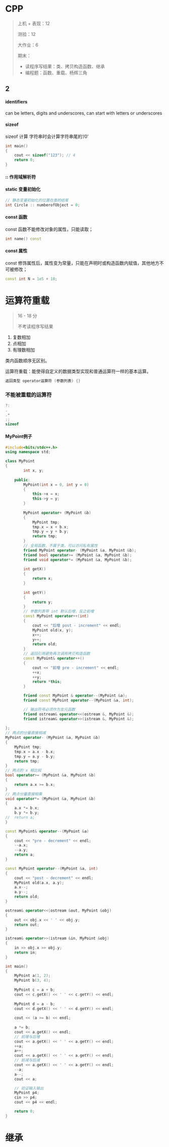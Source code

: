 # CPP

> 上机 + 表现：12
>
> 测验：12
>
> 大作业：6
>
> 期末：
>
> - 读程序写结果：类、拷贝构造函数、继承
> - 编程题：函数、重载、杨辉三角

## 2

#### identifiers

can be letters, digits and underscores, can start with letters or underscores

#### sizeof

sizeof 计算 字符串时会计算字符串尾的‘/0’

```cpp
int main()
{
	cout << sizeof("123"); // 4
	return 0; 
}
```

#### :: 作用域解析符



#### static 变量初始化

```cpp
// 静态变量初始化的位置在类的结尾
int Circle :: numberofObject = 0;
```

#### const 函数

const 函数不能修改对象的属性，只能读取；

```cpp
int name() const
```

#### const 属性

const 修饰属性后，属性变为常量，只能在声明时或构造函数内赋值，其他地方不可被修改；

```cpp
const int N = 1e5 + 10;
```

# 运算符重载

> 16 - 18 分
>
> 不考读程序写结果

1. 复数相加
2. 点相加
3. 有理数相加

类内函数顺序无区别。

运算符重载：能使得自定义的数据类型实现和普通运算符一样的基本运算。

```cpp
返回类型 operator运算符 (参数列表) {}
```

### 不能被重载的运算符

```cpp
?:
.
.*
::
sizeof
```

#### MyPoint例子

```cpp
#include<bits/stdc++.h>
using namespace std;

class MyPoint
{
		int x, y;
	
	public:
		MyPoint(int x = 0, int y = 0)
		{
			this->x = x;
			this->y = y;
		}
		
		MyPoint operator+ (MyPoint &b)
		{
			MyPoint tmp;
			tmp.x = x + b.x;
			tmp.y = y + b.y;
			return tmp;	
		}
		// 全局函数，不属于类，可以访问私有属性 
		friend MyPoint operator- (MyPoint &a, MyPoint &b);
		friend bool operator>= (MyPoint &a, MyPoint &b);
		friend void operator*= (MyPoint &a, MyPoint &b);
		
		int getX()
		{
			return x;
		}
		
		int getY()
		{
			return y;
		}
		// 参数列表带 int 默认后增，反之前增
		const MyPoint operator++(int)
		{
			cout << "后增 post - increment" << endl;
			MyPoint old(x, y);
			x++;
			y++;
			return old;
		}
		// 返回引用避免再次调用拷贝构造函数
		const MyPoint& operator++()
		{
			cout << "前增 pre - increment" << endl;
			++x;
			++y;
			return *this;
		}

		friend const MyPoint & operator--(MyPoint &a);
		friend const MyPoint operator--(MyPoint &a, int);

		// 输出符号必须作为友元函数
		friend ostream& operator<<(ostream &, MyPoint &);
		friend istream& operator>>(istream &, MyPoint &);
	
};
// 两点的分量直接相减 
MyPoint operator- (MyPoint &a, MyPoint &b)
{
	MyPoint tmp;
	tmp.x = a.x - b.x;
	tmp.y = a.y - b.y;
	return tmp;	
}
// 两点的 x 相比较 
bool operator>= (MyPoint &a, MyPoint &b)
{
	return a.x >= b.x;
}
// 两点分量直接相乘 
void operator*= (MyPoint &a, MyPoint &b)
{
	a.x *= b.x;
	b.y *= b.y;
//	return a;
}

const MyPoint& operator--(MyPoint &a)
{
	cout << "pre - decrement" << endl;
	--a.x;
	--a.y;
	return a;
}

const MyPoint operator--(MyPoint &a, int)
{
	cout << "post - decrement" << endl;
	MyPoint old(a.x, a.y);
	a.x--;
	a.y--;
	return old;
}

ostream& operator<<(ostream &out, MyPoint &obj)
{
	out << obj.x << ' ' << obj.y;
	return out;
}

istream& operator>>(istream &in, MyPoint &obj)
{
	in >> obj.x >> obj.y;
	return in;
}

int main()
{
	MyPoint a(1, 2);
	MyPoint b(3, 4);
	
	MyPoint c = a + b;
	cout << c.getX() << ' ' << c.getY() << endl;
	
	MyPoint d = a - b;
	cout << d.getX() << ' ' << d.getY() << endl;
	
	cout << (a >= b) << endl;
	
	a *= b;
	cout << a.getX() << endl;
	// 前增与后增
	cout << a.getX() << ' ' << a.getY() << endl;
	++a;
	a++;
	cout << a.getX() << ' ' << a.getY() << endl;
	// 前减与后减
	cout << a.getX() << ' ' << a.getY() << endl;
	--a;
	a--;
	cout << a;

	// 验证输入输出
	MyPoint p4;
	cin >> p4;
	cout << p4 << endl;

	return 0;
}

```

# 继承

